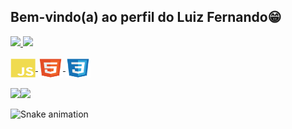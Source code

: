 ## Bem-vindo(a) ao perfil do Luiz Fernando😁

 <div>
   <a href="https://github.com/LuizFCCosta
">
   <img height="180em" src="https://github-readme-stats.vercel.app/api?username=LuizFCCosta&show_icons=true&theme=dracula&include_all_commits=true&count_private=true"/>
   <img height="180em" src="https://github-readme-stats.vercel.app/api/top-langs/?username=LuizFCCosta&layout=compact&langs_count=6&theme=dracula"/>

</div>
<div style="display: inline_block"><br>
  <img align="center" alt="Js" height="30" width="40" src="https://raw.githubusercontent.com/devicons/devicon/master/icons/javascript/javascript-plain.svg">
  <img align="center" alt="HTML" height="30" width="40" src="https://raw.githubusercontent.com/devicons/devicon/master/icons/html5/html5-original.svg">
  <img align="center" alt="CSS" height="30" width="40" src="https://raw.githubusercontent.com/devicons/devicon/master/icons/css3/css3-original.svg">
</div>
 
 <br>
 
<div> 
  <a href = "luizfernando.camposc@gmail.com"><img src="https://img.shields.io/badge/-Gmail-%23333?style=for-the-badge&logo=https://www.linkedin.com/in/luiz-fernando-campos-costa-643532222/" target="_blank"><img src="https://img.shields.io/badge/-LinkedIn-%230077B5?style=for-the-badge&logo=linkedin&logoColor=white" target="_blank"></a> 
 
  ![Snake animation](https://github.com/LuizFCCosta/LuizFCCosta/blob/output/github-contribution-grid-snake.svg)

</div>
